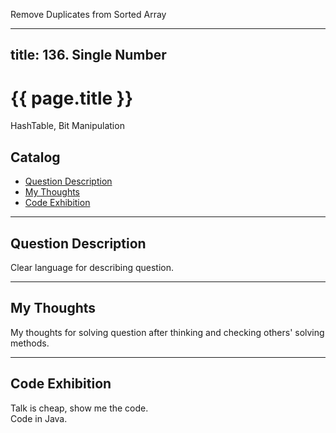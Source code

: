 Remove Duplicates from Sorted Array    

---
title: 136. Single Number        
---

# {{ page.title }}

HashTable, Bit Manipulation      

## Catalog  
+ [Question Description](#partI)
+ [My Thoughts](#partII)
+ [Code Exhibition](#partIII)

----------------------------------

## Question Description
Clear language for describing question.    








----------------------------------

## My Thoughts
My thoughts for solving question after thinking and checking others' solving methods.        








----------------------------------

## Code Exhibition
Talk is cheap, show me the code.    
Code in Java.     






